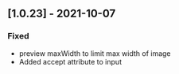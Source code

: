 

## [1.0.23] - 2021-10-07

### Fixed
- preview maxWidth to limit max width of image
- Added accept attribute to input